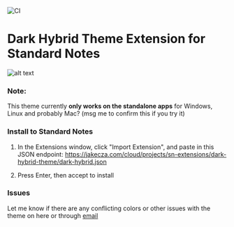 ![CI](https://github.com/tonyping/dark-hybrid-theme-sn/workflows/CI/badge.svg?branch=master&event=workflow_run)

# Dark Hybrid Theme Extension for Standard Notes

![alt text](preview.png "Dark Hybrid on Linux App")

### Note: 
This theme currently **only works on the standalone apps** for Windows, Linux and probably Mac? (msg me to confirm this if you try it)

### Install to Standard Notes

1) In the Extensions window, click "Import Extension", and paste in this JSON endpoint: https://jakecza.com/cloud/projects/sn-extensions/dark-hybrid-theme/dark-hybrid.json

2) Press Enter, then accept to install

### Issues

Let me know if there are any conflicting colors or other issues with the theme on here or through [email](mailto:dev@jakecza.com)
